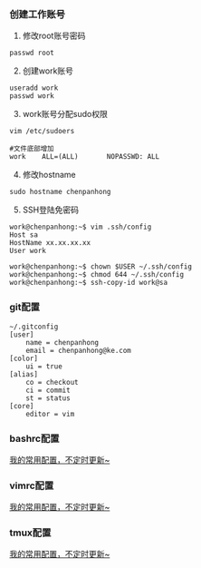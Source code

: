 ### 创建工作账号
1. 修改root账号密码
```
passwd root
```

2. 创建work账号
```
useradd work
passwd work
```

3. work账号分配sudo权限
```
vim /etc/sudoers

#文件底部增加
work    ALL=(ALL)       NOPASSWD: ALL
```

4. 修改hostname
```
sudo hostname chenpanhong
```

5. SSH登陆免密码
```
work@chenpanhong:~$ vim .ssh/config
Host sa
HostName xx.xx.xx.xx
User work

work@chenpanhong:~$ chown $USER ~/.ssh/config
work@chenpanhong:~$ chmod 644 ~/.ssh/config
work@chenpanhong:~$ ssh-copy-id work@sa
```
### git配置
```
~/.gitconfig
[user]
    name = chenpanhong
    email = chenpanhong@ke.com
[color]
    ui = true
[alias]
    co = checkout
    ci = commit
    st = status
[core]
    editor = vim
```

### bashrc配置
[我的常用配置，不定时更新~](./bash.md)

### vimrc配置
[我的常用配置，不定时更新~](./vim.md)

### tmux配置
[我的常用配置，不定时更新~](./tmux.md)
